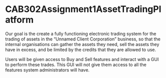 # CAB302Assignment1AssetTradingPlatform
Our goal is the create a fully functioning electronic trading system for the trading of assets in the “Unnamed Client Corporation” business, so that the internal organisations can gather the assets they need, sell the assets they have in excess, and be limited by the credits that they are allowed to use.

Users will be given access to Buy and Sell features and interact with a GUI to perform these trades. This GUI will not give them access to all the features system administrators will have.
